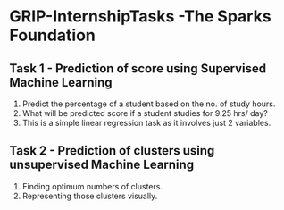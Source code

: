 # GRIP-InternshipTasks -The Sparks Foundation
## Task 1 - Prediction of score using Supervised Machine Learning
1. Predict the percentage of a student based on the no. of study hours.
2. What will be predicted score if a student studies for 9.25 hrs/ day?
3. This is a simple linear regression task as it involves just 2 variables.
## Task 2 - Prediction of clusters using unsupervised Machine Learning
1. Finding optimum numbers of clusters. 
2. Representing those clusters visually.
